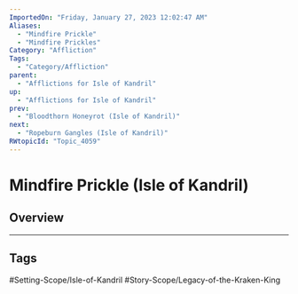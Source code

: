 ```yaml
---
ImportedOn: "Friday, January 27, 2023 12:02:47 AM"
Aliases:
  - "Mindfire Prickle"
  - "Mindfire Prickles"
Category: "Affliction"
Tags:
  - "Category/Affliction"
parent:
  - "Afflictions for Isle of Kandril"
up:
  - "Afflictions for Isle of Kandril"
prev:
  - "Bloodthorn Honeyrot (Isle of Kandril)"
next:
  - "Ropeburn Gangles (Isle of Kandril)"
RWtopicId: "Topic_4059"
---
```

# Mindfire Prickle (Isle of Kandril)
## Overview

---
## Tags
#Setting-Scope/Isle-of-Kandril #Story-Scope/Legacy-of-the-Kraken-King

